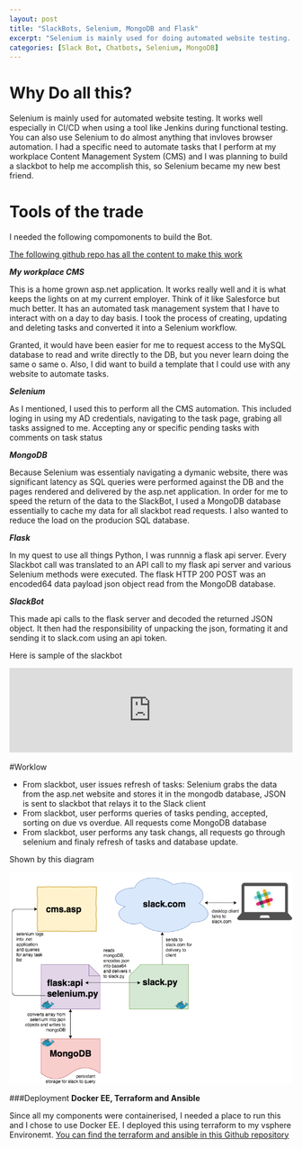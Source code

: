 ```yaml
---
layout: post
title: "SlackBots, Selenium, MongoDB and Flask"
excerpt: "Selenium is mainly used for doing automated website testing. I wanted to use slack to automate tasks I need to do for my day to day work, so what better way to accomplish that, puppet selenium using a slackbot "
categories: [Slack Bot, Chatbots, Selenium, MongoDB]
---
```


# Why Do all this?

Selenium is mainly used for automated website testing. It works well especially in CI/CD when using a tool like Jenkins during functional testing. You can also use Selenium to do almost anything that invloves browser automation. I had a specific need to automate tasks that I perform at my workplace Content Management System (CMS) and I was planning to build a slackbot to help me accomplish this, so Selenium became my new best friend. 

# Tools of the trade

I needed the following compomonents to build the Bot. 


[The following github repo has all the content to make this work](https://github.com/mugithi/slackbot-selenium-flask-s)

***My workplace CMS***

This is a home grown asp.net application. It works really well and it is what keeps the lights on at my current employer. Think of it like Salesforce but much better. It has an automated task management system that I have to interact with on a day to day basis. I took the process of creating, updating and deleting tasks and converted it into a Selenium workflow.

Granted, it would have been easier for me to request access to the MySQL database to read and write directly to the DB, but you never learn doing the same o same o. Also, I did want to build a template that I could use with any website to automate tasks.

***Selenium***

As I mentioned, I used this to perform all the CMS automation. This included loging in using my AD credentials, navigating to the task page, grabing all tasks assigned to me. Accepting any or specific pending tasks with comments on task status


***MongoDB***

Because Selenium was essentialy navigating a dymanic website, there was significant latency as SQL queries were performed against the DB and the pages rendered and delivered by the asp.net application. In order for me to speed the return of the data to the SlackBot, I used a MongoDB database essentially to cache my data for all slackbot read requests. I also wanted to reduce the load on the producion SQL database.

***Flask***

In my quest to use all things Python, I was runnnig a flask api server. Every Slackbot call was translated to an API call to my flask api server and various Selenium methods were executed. The flask HTTP 200 POST was an encoded64 data payload json object read from the MongoDB database. 

***SlackBot***

This made api calls to the flask server and decoded the returned JSON object. It then had the responsibility of unpacking the json, formating it and sending it to slack.com using an api token. 

Here is sample of the slackbot

<iframe src="https://pastebin.com/embed_iframe/JgC0P92R" style="border:none;width:100%"></iframe>

#Worklow
 
- From slackbot, user issues refresh of tasks: Selenium grabs the data from the asp.net website and stores it in the mongodb database, JSON is sent to slackbot that relays it to the Slack client
- From slackbot, user performs queries of tasks pending, accepted, sorting on due vs overdue. All requests come MongoDB database
- From slackbot, user performs any task changs, all requests go through selenium and finaly refresh of tasks and database update.

Shown by this diagram

![](https://github.com/mugithi/slackbot-selenium-flask-s/blob/master/SLACK-APP.png?raw=true)


###Deployment 
**Docker EE, Terraform and Ansible**

Since all my components were containerised, I needed a place to run this and I chose to use Docker EE. I deployed this using terraform to my vsphere Environemt. [You can find the terraform and ansible in this Github repository](https://github.com/mugithi/terraform-build/tree/master/multiple-instance-esx)


